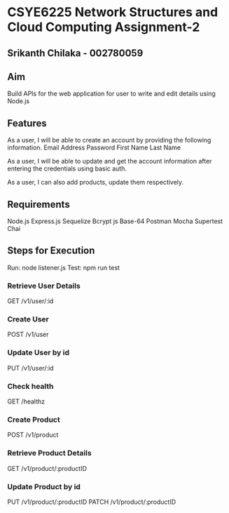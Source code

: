 # CSYE6225 Network Structures and Cloud Computing Assignment-2

## Srikanth Chilaka - 002780059

## Aim
Build APIs for the web application for user to write and edit details using Node.js
## Features
As a user, I will be able to create an account by providing the following information.
    Email Address
    Password
    First Name
    Last Name

As a user, I will be able to update and get the account information after entering the credentials using basic auth.

As a user, I can also add products, update them respectively.
## Requirements

Node.js
Express.js
Sequelize
Bcrypt js
Base-64
Postman
Mocha
Supertest
Chai

## Steps for Execution
Run: node listener.js
Test: npm run test

### Retrieve User Details
GET /v1/user/:id

### Create User
POST /v1/user

### Update User by id
PUT /v1/user/:id

### Check health
GET /healthz

### Create Product
POST /v1/product

### Retrieve Product Details
GET /v1/product/:productID

### Update Product by id
PUT /v1/product/:productID
PATCH /v1/product/:productID